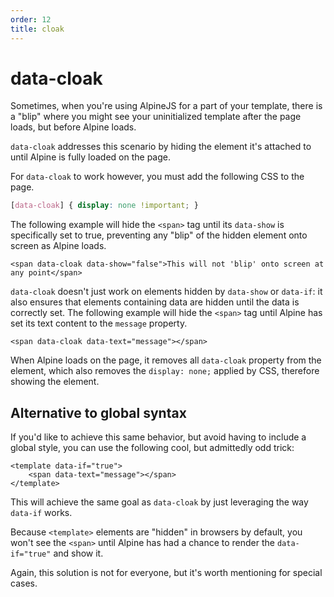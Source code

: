 ```yaml
---
order: 12
title: cloak
---
```


# data-cloak

Sometimes, when you're using AlpineJS for a part of your template, there is a "blip" where you might see your uninitialized template after the page loads, but before Alpine loads.

`data-cloak` addresses this scenario by hiding the element it's attached to until Alpine is fully loaded on the page.

For `data-cloak` to work however, you must add the following CSS to the page.

```css
[data-cloak] { display: none !important; }
```

The following example will hide the `<span>` tag until its `data-show` is specifically set to true, preventing any "blip" of the hidden element onto screen as Alpine loads.

```alpine
<span data-cloak data-show="false">This will not 'blip' onto screen at any point</span>
```

`data-cloak` doesn't just work on elements hidden by `data-show` or `data-if`: it also ensures that elements containing data are hidden until the data is correctly set. The following example will hide the `<span>` tag until Alpine has set its text content to the `message` property.

```alpine
<span data-cloak data-text="message"></span>
```

When Alpine loads on the page, it removes all `data-cloak` property from the element, which also removes the `display: none;` applied by CSS, therefore showing the element.

## Alternative to global syntax

If you'd like to achieve this same behavior, but avoid having to include a global style, you can use the following cool, but admittedly odd trick:

```alpine
<template data-if="true">
    <span data-text="message"></span>
</template>
```

This will achieve the same goal as `data-cloak` by just leveraging the way `data-if` works.

Because `<template>` elements are "hidden" in browsers by default, you won't see the `<span>` until Alpine has had a chance to render the `data-if="true"` and show it.

Again, this solution is not for everyone, but it's worth mentioning for special cases.

